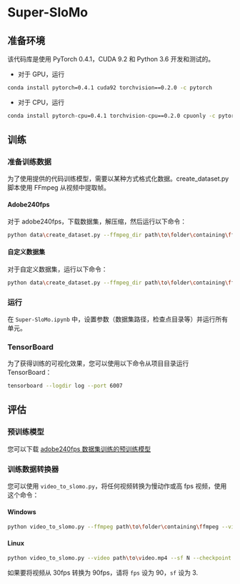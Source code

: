 # Super-SloMo

## 准备环境

该代码库是使用 PyTorch 0.4.1，CUDA 9.2 和 Python 3.6 开发和测试的。

- 对于 GPU，运行

```bash
conda install pytorch=0.4.1 cuda92 torchvision==0.2.0 -c pytorch
```

- 对于 CPU，运行

```bash
conda install pytorch-cpu=0.4.1 torchvision-cpu==0.2.0 cpuonly -c pytorch
```

## 训练

### 准备训练数据

为了使用提供的代码训练模型，需要以某种方式格式化数据。create_dataset.py 脚本使用 FFmpeg 从视频中提取帧。

#### Adobe240fps

对于 adobe240fps，下载数据集，解压缩，然后运行以下命令：

```bash
python data\create_dataset.py --ffmpeg_dir path\to\folder\containing\ffmpeg --videos_folder path\to\adobe240fps\videoFolder --dataset_folder path\to\dataset --dataset adobe240fps
```

#### 自定义数据集

对于自定义数据集，运行以下命令：

```bash
python data\create_dataset.py --ffmpeg_dir path\to\folder\containing\ffmpeg --videos_folder path\to\adobe240fps\videoFolder --dataset_folder path\to\dataset
```

### 运行

在 `Super-SloMo.ipynb` 中，设置参数（数据集路径，检查点目录等）并运行所有单元。

### TensorBoard

为了获得训练的可视化效果，您可以使用以下命令从项目目录运行 TensorBoard：

```bash
tensorboard --logdir log --port 6007
```

## 评估

### 预训练模型

您可以下载 [adobe240fps 数据集训练的预训练模型](https://drive.google.com/file/d/1IvobLDbRiBgZr3ryCRrWL8xDbMZ-KnpF/view)

### 训练数据转换器

您可以使用 `video_to_slomo.py`，将任何视频转换为慢动作或高 fps 视频，使用这个命令：

#### Windows

```bash
python video_to_slomo.py --ffmpeg path\to\folder\containing\ffmpeg --video path\to\video.mp4 --sf N --checkpoint path\to\checkpoint.ckpt --fps M --output path\to\output.mkv
```

#### Linux

```bash
python video_to_slomo.py --video path\to\video.mp4 --sf N --checkpoint path\to\checkpoint.ckpt --fps M --output path\to\output.mkv 
```

如果要将视频从 30fps 转换为 90fps，请将 `fps` 设为 90，`sf` 设为 3.
